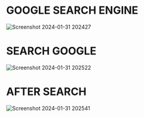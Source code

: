 # GOOGLE SEARCH ENGINE
![Screenshot 2024-01-31 202427](https://github.com/Amisha0971/GOOGLE-SEARCH-ENGINE-HTML--CSS/assets/136344215/0f1de9da-c2f3-4a0b-99b5-fef2eca6526e)

# SEARCH GOOGLE
![Screenshot 2024-01-31 202522](https://github.com/Amisha0971/GOOGLE-SEARCH-ENGINE-HTML--CSS/assets/136344215/3a3c0acd-289f-4202-a049-9fd5c1d8a35d)

# AFTER SEARCH 
![Screenshot 2024-01-31 202541](https://github.com/Amisha0971/GOOGLE-SEARCH-ENGINE-HTML--CSS/assets/136344215/e652287e-d9bc-4be0-965e-7d13d002f217)
